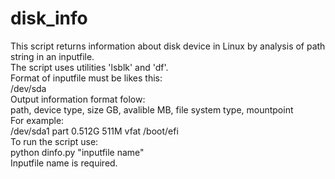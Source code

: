 # disk_info
<p>This script returns information about disk device in Linux by analysis of path string in an inputfile.<br>
The script uses utilities 'lsblk' and 'df'.<br>
Format of inputfile must be likes this:<br>
/dev/sda<br>
Output information format folow:<br>
path, device type, size GB, avalible MB, file system type, mountpoint<br>
For example:<br>
/dev/sda1 part 0.512G 511M vfat /boot/efi<br>
To run the script use:<br> 
python dinfo.py "inputfile name"<br>
Inputfile name is required.<br>
</p>
